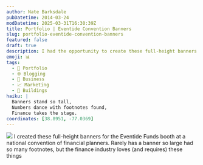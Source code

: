 ```yaml
---
author: Nate Barksdale
pubDatetime: 2014-03-24
modDatetime: 2025-03-31T16:30:39Z
title: Portfolio | Eventide Convention Banners
slug: portfolio-eventide-convention-banners
featured: false
draft: true
description: I had the opportunity to create these full-height banners for the Eventide Funds booth at a national convention of financial planners. Rarely has a banner so large had so many footnotes, but the finance industry loves (and requires) these things.
emoji: 📊
tags:
  - 📁 Portfolio
  - 🌐 Blogging
  - 💼 Business
  - 📈 Marketing
  - 🏢 Buildings
haiku: |
  Banners stand so tall,  
  Numbers dance with footnotes found,  
  Finance takes the stage.
coordinates: [38.8951, -77.0369]
---
```


![](@assets/images/portfolio-eventide.jpg) I created these full-height banners for the Eventide Funds booth at a national convention of financial planners. Rarely has a banner so large had so many footnotes, but the finance industry loves (and requires) these things
